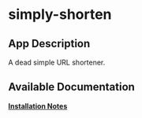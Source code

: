 # simply-shorten

## App Description

A dead simple URL shortener.

## Available Documentation

[**Installation Notes**](charts/stable/simply-shorten/installation_notes)

